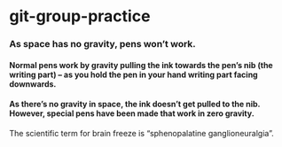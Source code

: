 # git-group-practice

### As space has no gravity, pens won’t work.
#### Normal pens work by gravity pulling the ink towards the pen’s nib (the writing part) – as you hold the pen in your hand writing part facing downwards.
#### As there’s no gravity in space, the ink doesn’t get pulled to the nib. However, special pens have been made that work in zero gravity.
The scientific term for brain freeze is “sphenopalatine ganglioneuralgia”.
